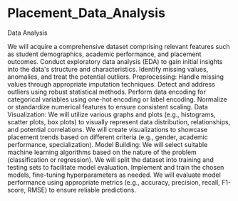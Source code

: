 # Placement_Data_Analysis
Data Analysis

We will acquire a comprehensive dataset comprising relevant features such as student demographics, academic performance, and placement outcomes.
Conduct exploratory data analysis (EDA) to gain initial insights into the data's structure and characteristics.
Identify missing values, anomalies, and  treat the potential outliers.
Preprocessing:
Handle missing values through appropriate imputation techniques.
Detect and address outliers using robust statistical methods.
Perform data encoding for categorical variables using one-hot encoding or label encoding.
Normalize or standardize numerical features to ensure consistent scaling.
Data Visualization:
We will utilize various graphs and plots (e.g., histograms, scatter plots, box plots) to visually represent data distribution, relationships, and potential correlations.
We will create visualizations to showcase placement trends based on different criteria (e.g., gender, academic performance, specialization).
Model Building:
We will select suitable machine learning algorithms based on the nature of the problem (classification or regression).
We will split the dataset into training and testing sets to facilitate model evaluation.
Implement and train the chosen models, fine-tuning hyperparameters as needed.
We will evaluate model performance using appropriate metrics (e.g., accuracy, precision, recall, F1-score, RMSE) to ensure reliable predictions.

